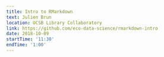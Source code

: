 ```yaml
---
title: Intro to RMarkdown
text: Julien Brun
location: UCSB Library Collaboratory
link: https://github.com/eco-data-science/rmarkdown-intro
date: 2018-10-09
startTime: '11:30'
endTime: '1:00'
---
```

